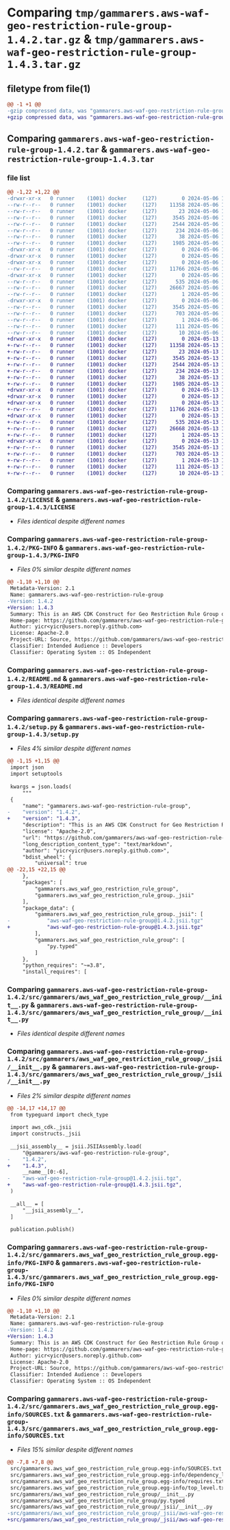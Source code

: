 # Comparing `tmp/gammarers.aws-waf-geo-restriction-rule-group-1.4.2.tar.gz` & `tmp/gammarers.aws-waf-geo-restriction-rule-group-1.4.3.tar.gz`

## filetype from file(1)

```diff
@@ -1 +1 @@
-gzip compressed data, was "gammarers.aws-waf-geo-restriction-rule-group-1.4.2.tar", last modified: Mon May  6 19:22:51 2024, max compression
+gzip compressed data, was "gammarers.aws-waf-geo-restriction-rule-group-1.4.3.tar", last modified: Mon May 13 19:20:45 2024, max compression
```

## Comparing `gammarers.aws-waf-geo-restriction-rule-group-1.4.2.tar` & `gammarers.aws-waf-geo-restriction-rule-group-1.4.3.tar`

### file list

```diff
@@ -1,22 +1,22 @@
-drwxr-xr-x   0 runner    (1001) docker     (127)        0 2024-05-06 19:22:51.735375 gammarers.aws-waf-geo-restriction-rule-group-1.4.2/
--rw-r--r--   0 runner    (1001) docker     (127)    11358 2024-05-06 19:22:41.000000 gammarers.aws-waf-geo-restriction-rule-group-1.4.2/LICENSE
--rw-r--r--   0 runner    (1001) docker     (127)       23 2024-05-06 19:22:41.000000 gammarers.aws-waf-geo-restriction-rule-group-1.4.2/MANIFEST.in
--rw-r--r--   0 runner    (1001) docker     (127)     3545 2024-05-06 19:22:51.735375 gammarers.aws-waf-geo-restriction-rule-group-1.4.2/PKG-INFO
--rw-r--r--   0 runner    (1001) docker     (127)     2544 2024-05-06 19:22:41.000000 gammarers.aws-waf-geo-restriction-rule-group-1.4.2/README.md
--rw-r--r--   0 runner    (1001) docker     (127)      234 2024-05-06 19:22:41.000000 gammarers.aws-waf-geo-restriction-rule-group-1.4.2/pyproject.toml
--rw-r--r--   0 runner    (1001) docker     (127)       38 2024-05-06 19:22:51.735375 gammarers.aws-waf-geo-restriction-rule-group-1.4.2/setup.cfg
--rw-r--r--   0 runner    (1001) docker     (127)     1985 2024-05-06 19:22:41.000000 gammarers.aws-waf-geo-restriction-rule-group-1.4.2/setup.py
-drwxr-xr-x   0 runner    (1001) docker     (127)        0 2024-05-06 19:22:51.731375 gammarers.aws-waf-geo-restriction-rule-group-1.4.2/src/
-drwxr-xr-x   0 runner    (1001) docker     (127)        0 2024-05-06 19:22:51.731375 gammarers.aws-waf-geo-restriction-rule-group-1.4.2/src/gammarers/
-drwxr-xr-x   0 runner    (1001) docker     (127)        0 2024-05-06 19:22:51.735375 gammarers.aws-waf-geo-restriction-rule-group-1.4.2/src/gammarers/aws_waf_geo_restriction_rule_group/
--rw-r--r--   0 runner    (1001) docker     (127)    11766 2024-05-06 19:22:41.000000 gammarers.aws-waf-geo-restriction-rule-group-1.4.2/src/gammarers/aws_waf_geo_restriction_rule_group/__init__.py
-drwxr-xr-x   0 runner    (1001) docker     (127)        0 2024-05-06 19:22:51.735375 gammarers.aws-waf-geo-restriction-rule-group-1.4.2/src/gammarers/aws_waf_geo_restriction_rule_group/_jsii/
--rw-r--r--   0 runner    (1001) docker     (127)      535 2024-05-06 19:22:41.000000 gammarers.aws-waf-geo-restriction-rule-group-1.4.2/src/gammarers/aws_waf_geo_restriction_rule_group/_jsii/__init__.py
--rw-r--r--   0 runner    (1001) docker     (127)    26667 2024-05-06 19:22:41.000000 gammarers.aws-waf-geo-restriction-rule-group-1.4.2/src/gammarers/aws_waf_geo_restriction_rule_group/_jsii/aws-waf-geo-restriction-rule-group@1.4.2.jsii.tgz
--rw-r--r--   0 runner    (1001) docker     (127)        1 2024-05-06 19:22:41.000000 gammarers.aws-waf-geo-restriction-rule-group-1.4.2/src/gammarers/aws_waf_geo_restriction_rule_group/py.typed
-drwxr-xr-x   0 runner    (1001) docker     (127)        0 2024-05-06 19:22:51.735375 gammarers.aws-waf-geo-restriction-rule-group-1.4.2/src/gammarers.aws_waf_geo_restriction_rule_group.egg-info/
--rw-r--r--   0 runner    (1001) docker     (127)     3545 2024-05-06 19:22:51.000000 gammarers.aws-waf-geo-restriction-rule-group-1.4.2/src/gammarers.aws_waf_geo_restriction_rule_group.egg-info/PKG-INFO
--rw-r--r--   0 runner    (1001) docker     (127)      703 2024-05-06 19:22:51.000000 gammarers.aws-waf-geo-restriction-rule-group-1.4.2/src/gammarers.aws_waf_geo_restriction_rule_group.egg-info/SOURCES.txt
--rw-r--r--   0 runner    (1001) docker     (127)        1 2024-05-06 19:22:51.000000 gammarers.aws-waf-geo-restriction-rule-group-1.4.2/src/gammarers.aws_waf_geo_restriction_rule_group.egg-info/dependency_links.txt
--rw-r--r--   0 runner    (1001) docker     (127)      111 2024-05-06 19:22:51.000000 gammarers.aws-waf-geo-restriction-rule-group-1.4.2/src/gammarers.aws_waf_geo_restriction_rule_group.egg-info/requires.txt
--rw-r--r--   0 runner    (1001) docker     (127)       10 2024-05-06 19:22:51.000000 gammarers.aws-waf-geo-restriction-rule-group-1.4.2/src/gammarers.aws_waf_geo_restriction_rule_group.egg-info/top_level.txt
+drwxr-xr-x   0 runner    (1001) docker     (127)        0 2024-05-13 19:20:45.175221 gammarers.aws-waf-geo-restriction-rule-group-1.4.3/
+-rw-r--r--   0 runner    (1001) docker     (127)    11358 2024-05-13 19:20:34.000000 gammarers.aws-waf-geo-restriction-rule-group-1.4.3/LICENSE
+-rw-r--r--   0 runner    (1001) docker     (127)       23 2024-05-13 19:20:34.000000 gammarers.aws-waf-geo-restriction-rule-group-1.4.3/MANIFEST.in
+-rw-r--r--   0 runner    (1001) docker     (127)     3545 2024-05-13 19:20:45.175221 gammarers.aws-waf-geo-restriction-rule-group-1.4.3/PKG-INFO
+-rw-r--r--   0 runner    (1001) docker     (127)     2544 2024-05-13 19:20:34.000000 gammarers.aws-waf-geo-restriction-rule-group-1.4.3/README.md
+-rw-r--r--   0 runner    (1001) docker     (127)      234 2024-05-13 19:20:34.000000 gammarers.aws-waf-geo-restriction-rule-group-1.4.3/pyproject.toml
+-rw-r--r--   0 runner    (1001) docker     (127)       38 2024-05-13 19:20:45.175221 gammarers.aws-waf-geo-restriction-rule-group-1.4.3/setup.cfg
+-rw-r--r--   0 runner    (1001) docker     (127)     1985 2024-05-13 19:20:34.000000 gammarers.aws-waf-geo-restriction-rule-group-1.4.3/setup.py
+drwxr-xr-x   0 runner    (1001) docker     (127)        0 2024-05-13 19:20:45.171221 gammarers.aws-waf-geo-restriction-rule-group-1.4.3/src/
+drwxr-xr-x   0 runner    (1001) docker     (127)        0 2024-05-13 19:20:45.171221 gammarers.aws-waf-geo-restriction-rule-group-1.4.3/src/gammarers/
+drwxr-xr-x   0 runner    (1001) docker     (127)        0 2024-05-13 19:20:45.171221 gammarers.aws-waf-geo-restriction-rule-group-1.4.3/src/gammarers/aws_waf_geo_restriction_rule_group/
+-rw-r--r--   0 runner    (1001) docker     (127)    11766 2024-05-13 19:20:34.000000 gammarers.aws-waf-geo-restriction-rule-group-1.4.3/src/gammarers/aws_waf_geo_restriction_rule_group/__init__.py
+drwxr-xr-x   0 runner    (1001) docker     (127)        0 2024-05-13 19:20:45.175221 gammarers.aws-waf-geo-restriction-rule-group-1.4.3/src/gammarers/aws_waf_geo_restriction_rule_group/_jsii/
+-rw-r--r--   0 runner    (1001) docker     (127)      535 2024-05-13 19:20:34.000000 gammarers.aws-waf-geo-restriction-rule-group-1.4.3/src/gammarers/aws_waf_geo_restriction_rule_group/_jsii/__init__.py
+-rw-r--r--   0 runner    (1001) docker     (127)    26668 2024-05-13 19:20:34.000000 gammarers.aws-waf-geo-restriction-rule-group-1.4.3/src/gammarers/aws_waf_geo_restriction_rule_group/_jsii/aws-waf-geo-restriction-rule-group@1.4.3.jsii.tgz
+-rw-r--r--   0 runner    (1001) docker     (127)        1 2024-05-13 19:20:34.000000 gammarers.aws-waf-geo-restriction-rule-group-1.4.3/src/gammarers/aws_waf_geo_restriction_rule_group/py.typed
+drwxr-xr-x   0 runner    (1001) docker     (127)        0 2024-05-13 19:20:45.171221 gammarers.aws-waf-geo-restriction-rule-group-1.4.3/src/gammarers.aws_waf_geo_restriction_rule_group.egg-info/
+-rw-r--r--   0 runner    (1001) docker     (127)     3545 2024-05-13 19:20:45.000000 gammarers.aws-waf-geo-restriction-rule-group-1.4.3/src/gammarers.aws_waf_geo_restriction_rule_group.egg-info/PKG-INFO
+-rw-r--r--   0 runner    (1001) docker     (127)      703 2024-05-13 19:20:45.000000 gammarers.aws-waf-geo-restriction-rule-group-1.4.3/src/gammarers.aws_waf_geo_restriction_rule_group.egg-info/SOURCES.txt
+-rw-r--r--   0 runner    (1001) docker     (127)        1 2024-05-13 19:20:45.000000 gammarers.aws-waf-geo-restriction-rule-group-1.4.3/src/gammarers.aws_waf_geo_restriction_rule_group.egg-info/dependency_links.txt
+-rw-r--r--   0 runner    (1001) docker     (127)      111 2024-05-13 19:20:45.000000 gammarers.aws-waf-geo-restriction-rule-group-1.4.3/src/gammarers.aws_waf_geo_restriction_rule_group.egg-info/requires.txt
+-rw-r--r--   0 runner    (1001) docker     (127)       10 2024-05-13 19:20:45.000000 gammarers.aws-waf-geo-restriction-rule-group-1.4.3/src/gammarers.aws_waf_geo_restriction_rule_group.egg-info/top_level.txt
```

### Comparing `gammarers.aws-waf-geo-restriction-rule-group-1.4.2/LICENSE` & `gammarers.aws-waf-geo-restriction-rule-group-1.4.3/LICENSE`

 * *Files identical despite different names*

### Comparing `gammarers.aws-waf-geo-restriction-rule-group-1.4.2/PKG-INFO` & `gammarers.aws-waf-geo-restriction-rule-group-1.4.3/PKG-INFO`

 * *Files 0% similar despite different names*

```diff
@@ -1,10 +1,10 @@
 Metadata-Version: 2.1
 Name: gammarers.aws-waf-geo-restriction-rule-group
-Version: 1.4.2
+Version: 1.4.3
 Summary: This is an AWS CDK Construct for Geo Restriction Rule Group on WAF V2
 Home-page: https://github.com/gammarers/aws-waf-geo-restriction-rule-group.git
 Author: yicr<yicr@users.noreply.github.com>
 License: Apache-2.0
 Project-URL: Source, https://github.com/gammarers/aws-waf-geo-restriction-rule-group.git
 Classifier: Intended Audience :: Developers
 Classifier: Operating System :: OS Independent
```

### Comparing `gammarers.aws-waf-geo-restriction-rule-group-1.4.2/README.md` & `gammarers.aws-waf-geo-restriction-rule-group-1.4.3/README.md`

 * *Files identical despite different names*

### Comparing `gammarers.aws-waf-geo-restriction-rule-group-1.4.2/setup.py` & `gammarers.aws-waf-geo-restriction-rule-group-1.4.3/setup.py`

 * *Files 4% similar despite different names*

```diff
@@ -1,15 +1,15 @@
 import json
 import setuptools
 
 kwargs = json.loads(
     """
 {
     "name": "gammarers.aws-waf-geo-restriction-rule-group",
-    "version": "1.4.2",
+    "version": "1.4.3",
     "description": "This is an AWS CDK Construct for Geo Restriction Rule Group on WAF V2",
     "license": "Apache-2.0",
     "url": "https://github.com/gammarers/aws-waf-geo-restriction-rule-group.git",
     "long_description_content_type": "text/markdown",
     "author": "yicr<yicr@users.noreply.github.com>",
     "bdist_wheel": {
         "universal": true
@@ -22,15 +22,15 @@
     },
     "packages": [
         "gammarers.aws_waf_geo_restriction_rule_group",
         "gammarers.aws_waf_geo_restriction_rule_group._jsii"
     ],
     "package_data": {
         "gammarers.aws_waf_geo_restriction_rule_group._jsii": [
-            "aws-waf-geo-restriction-rule-group@1.4.2.jsii.tgz"
+            "aws-waf-geo-restriction-rule-group@1.4.3.jsii.tgz"
         ],
         "gammarers.aws_waf_geo_restriction_rule_group": [
             "py.typed"
         ]
     },
     "python_requires": "~=3.8",
     "install_requires": [
```

### Comparing `gammarers.aws-waf-geo-restriction-rule-group-1.4.2/src/gammarers/aws_waf_geo_restriction_rule_group/__init__.py` & `gammarers.aws-waf-geo-restriction-rule-group-1.4.3/src/gammarers/aws_waf_geo_restriction_rule_group/__init__.py`

 * *Files identical despite different names*

### Comparing `gammarers.aws-waf-geo-restriction-rule-group-1.4.2/src/gammarers/aws_waf_geo_restriction_rule_group/_jsii/__init__.py` & `gammarers.aws-waf-geo-restriction-rule-group-1.4.3/src/gammarers/aws_waf_geo_restriction_rule_group/_jsii/__init__.py`

 * *Files 2% similar despite different names*

```diff
@@ -14,17 +14,17 @@
 from typeguard import check_type
 
 import aws_cdk._jsii
 import constructs._jsii
 
 __jsii_assembly__ = jsii.JSIIAssembly.load(
     "@gammarers/aws-waf-geo-restriction-rule-group",
-    "1.4.2",
+    "1.4.3",
     __name__[0:-6],
-    "aws-waf-geo-restriction-rule-group@1.4.2.jsii.tgz",
+    "aws-waf-geo-restriction-rule-group@1.4.3.jsii.tgz",
 )
 
 __all__ = [
     "__jsii_assembly__",
 ]
 
 publication.publish()
```

### Comparing `gammarers.aws-waf-geo-restriction-rule-group-1.4.2/src/gammarers.aws_waf_geo_restriction_rule_group.egg-info/PKG-INFO` & `gammarers.aws-waf-geo-restriction-rule-group-1.4.3/src/gammarers.aws_waf_geo_restriction_rule_group.egg-info/PKG-INFO`

 * *Files 0% similar despite different names*

```diff
@@ -1,10 +1,10 @@
 Metadata-Version: 2.1
 Name: gammarers.aws-waf-geo-restriction-rule-group
-Version: 1.4.2
+Version: 1.4.3
 Summary: This is an AWS CDK Construct for Geo Restriction Rule Group on WAF V2
 Home-page: https://github.com/gammarers/aws-waf-geo-restriction-rule-group.git
 Author: yicr<yicr@users.noreply.github.com>
 License: Apache-2.0
 Project-URL: Source, https://github.com/gammarers/aws-waf-geo-restriction-rule-group.git
 Classifier: Intended Audience :: Developers
 Classifier: Operating System :: OS Independent
```

### Comparing `gammarers.aws-waf-geo-restriction-rule-group-1.4.2/src/gammarers.aws_waf_geo_restriction_rule_group.egg-info/SOURCES.txt` & `gammarers.aws-waf-geo-restriction-rule-group-1.4.3/src/gammarers.aws_waf_geo_restriction_rule_group.egg-info/SOURCES.txt`

 * *Files 15% similar despite different names*

```diff
@@ -7,8 +7,8 @@
 src/gammarers.aws_waf_geo_restriction_rule_group.egg-info/SOURCES.txt
 src/gammarers.aws_waf_geo_restriction_rule_group.egg-info/dependency_links.txt
 src/gammarers.aws_waf_geo_restriction_rule_group.egg-info/requires.txt
 src/gammarers.aws_waf_geo_restriction_rule_group.egg-info/top_level.txt
 src/gammarers/aws_waf_geo_restriction_rule_group/__init__.py
 src/gammarers/aws_waf_geo_restriction_rule_group/py.typed
 src/gammarers/aws_waf_geo_restriction_rule_group/_jsii/__init__.py
-src/gammarers/aws_waf_geo_restriction_rule_group/_jsii/aws-waf-geo-restriction-rule-group@1.4.2.jsii.tgz
+src/gammarers/aws_waf_geo_restriction_rule_group/_jsii/aws-waf-geo-restriction-rule-group@1.4.3.jsii.tgz
```


